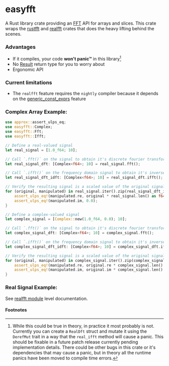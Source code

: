 # easyfft
A Rust library crate providing an [FFT] API for arrays and slices. This crate wraps the
[rustfft] and [realfft] crates that does the heavy lifting behind the scenes.

### Advantages
* If it compiles, your code **won't panic™** in this library[^panic]
* No [Result] return type for you to worry about
* Ergonomic API

### Current limitations
* The `realfft` feature requires the `nightly` compiler because it depends on
  the [generic_const_exprs] feature

### Complex Array Example:
```rust
use approx::assert_ulps_eq;
use easyfft::Complex;
use easyfft::Fft;
use easyfft::Ifft;

// Define a real-valued signal
let real_signal = [1.0_f64; 10];

// Call `.fft()` on the signal to obtain it's discrete fourier transform
let real_signal_dft: [Complex<f64>; 10] = real_signal.fft();

// Call `.ifft()` on the frequency domain signal to obtain it's inverse
let real_signal_dft_idft: [Complex<f64>; 10] = real_signal_dft.ifft();

// Verify the resulting signal is a scaled value of the original signal
for (original, manipulated) in real_signal.iter().zip(real_signal_dft_idft) {
    assert_ulps_eq!(manipulated.re, original * real_signal.len() as f64);
    assert_ulps_eq!(manipulated.im, 0.0);
}

// Define a complex-valued signal
let complex_signal = [Complex::new(1.0_f64, 0.0); 10];

// Call `.fft()` on the signal to obtain it's discrete fourier transform
let complex_signal_dft: [Complex<f64>; 10] = complex_signal.fft();

// Call `.ifft()` on the frequency domain signal to obtain it's inverse
let complex_signal_dft_idft: [Complex<f64>; 10] = complex_signal_dft.ifft();

// Verify the resulting signal is a scaled value of the original signal
for (original, manipulated) in complex_signal.iter().zip(complex_signal_dft_idft) {
    assert_ulps_eq!(manipulated.re, original.re * complex_signal.len() as f64);
    assert_ulps_eq!(manipulated.im, original.im * complex_signal.len() as f64);
}
```

### Real Signal Example:
See [realfft module] level documentation.

#### Footnotes
[^panic]: While this could be true in theory, in practice it most probably is not.
Currently you can create a `RealDft` struct and mutate it using the `DerefMut`
trait in a way that the `real_ifft` method will cause a panic. This should be
fixable in a future patch release currently pending implementation details.
There could be other bugs in this crate or it's dependencies that may cause a
panic, but in theory all the runtime panics have been moved to compile time
errors.

[FFT]: https://en.wikipedia.org/wiki/Fast_Fourier_transform
[rustfft]: https://docs.rs/rustfft/latest/rustfft/
[realfft]: https://docs.rs/realfft/latest/realfft/
[arrays]: https://doc.rust-lang.org/std/primitive.array.html
[generic_const_exprs]: https://github.com/rust-lang/rust/issues/76560
[Result]: https://doc.rust-lang.org/std/result/enum.Result.html
[realfft module]: https://docs.rs/easyfft/latest/easyfft/realfft/index.html
